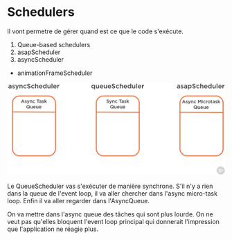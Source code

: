 # Schedulers

Il vont permetre de gérer quand est ce que le code s'exécute.

1. Queue-based schedulers
2. asapScheduler
3. asyncScheduler

* animationFrameScheduler


![HL](Resources/SchedulerEventLoop-HL.png)


Le QueueScheduler vas s'exécuter de manière synchrone.
S'il n'y a rien dans la queue de l'event loop, il va aller chercher dans l'async micro-task loop.
Enfin il va aller regarder dans l'AsyncQueue.

On va mettre dans l'async queue des tâches qui sont plus lourde. On ne veut pas qu'elles bloquent l'event loop principal qui donnerait l'impression que l'application ne réagie plus. 
